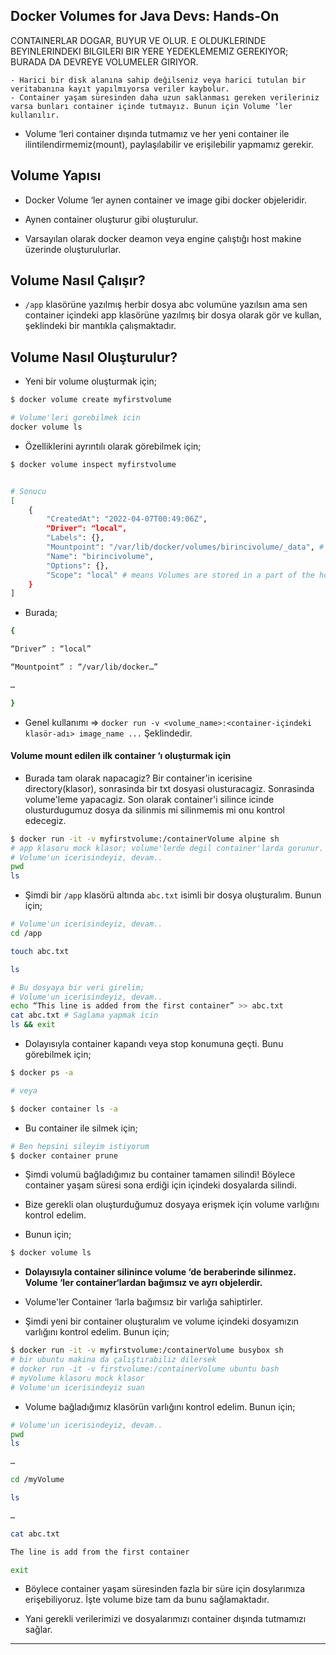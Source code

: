 
## Docker Volumes for Java Devs: Hands-On

CONTAINERLAR DOGAR, BUYUR VE OLUR. E OLDUKLERINDE BEYINLERINDEKI BILGILERI BIR YERE YEDEKLEMEMIZ GEREKIYOR; BURADA DA DEVREYE VOLUMELER GIRIYOR.



    - Harici bir disk alanına sahip değilseniz veya harici tutulan bir veritabanına kayıt yapılmıyorsa veriler kaybolur. 
    - Container yaşam süresinden daha uzun saklanması gereken verileriniz varsa bunları container içinde tutmayız. Bunun için Volume ‘ler kullanılır.

* Volume ‘leri container dışında tutmamız ve her yeni container ile
ilintilendirmemiz(mount), paylaşılabilir ve erişilebilir yapmamız gerekir.

## Volume Yapısı

* Docker Volume ‘ler aynen container ve image gibi docker objeleridir.

* Aynen container oluşturur gibi oluşturulur.

* Varsayılan olarak docker deamon veya engine çalıştığı host makine üzerinde oluşturulurlar.

## Volume Nasıl Çalışır?

* `/app` klasörüne yazılmış herbir dosya abc volumüne yazılsın ama sen container içindeki app klasörüne yazılmış bir dosya olarak gör ve kullan, şeklindeki bir mantıkla çalışmaktadır.

## Volume Nasıl Oluşturulur?

* Yeni bir volume oluşturmak için;

```bash
$ docker volume create myfirstvolume

# Volume'leri gorebilmek icin
docker volume ls

```
* Özelliklerini ayrıntılı olarak görebilmek için;
```bash
$ docker volume inspect myfirstvolume


# Sonucu
[
    {
        "CreatedAt": "2022-04-07T00:49:06Z",
        "Driver": "local",
        "Labels": {},
        "Mountpoint": "/var/lib/docker/volumes/birincivolume/_data", # Burada mountpoint altında volume içeriğinin saklandığı görülür ancak Docker Desktop VM üzerinde koştuğundan bunu direkt görmek biraz farklıdır. Ama Linux makinede bunu direkt makinenin dosya sistemi üzerinde görebilirsiniz.(https://library.netapp.com/ecmdocs/ECMP1217281/html/GUID-C6537E25-1E71-40F8-A1AF-F0DEED4C865D.html#:~:text=A%20volume%20mount%20point%20is,26%2Ddrive%2Dletter%20limitation.)
        "Name": "birincivolume",
        "Options": {},
        "Scope": "local" # means Volumes are stored in a part of the host filesystem which is managed by Docker 
    }
]
```
* Burada;
```bash
{

“Driver” : “local”

“Mountpoint” : “/var/lib/docker…”

…

}

```

* Genel kullanımı => `docker run -v <volume_name>:<container-içindeki klasör-adı> image_name ...`
Şeklindedir.

#### Volume mount edilen ilk container ‘ı oluşturmak için

* Burada tam olarak napacagiz? Bir container'in icerisine directory(klasor), sonrasinda bir txt dosyasi olusturacagiz. Sonrasinda volume'leme yapacagiz. Son olarak container'i silince icinde olusturdugumuz dosya da silinmis mi silinmemis mi onu kontrol edecegiz.

```bash
$ docker run -it -v myfirstvolume:/containerVolume alpine sh
# app klasoru mock klasor; volume'lerde degil container'larda gorunur.
# Volume'un icerisindeyiz, devam..
pwd
ls
```

* Şimdi bir `/app` klasörü altında `abc.txt` isimli bir dosya oluşturalım. Bunun için;

```bash
# Volume'un icerisindeyiz, devam..
cd /app

touch abc.txt

ls

# Bu dosyaya bir veri girelim;
# Volume'un icerisindeyiz, devam..
echo “This line is added from the first container” >> abc.txt
cat abc.txt # Saglama yapmak icin
ls && exit
```
* Dolayısıyla container kapandı veya stop konumuna geçti. Bunu görebilmek için;

```bash
$ docker ps -a

# veya

$ docker container ls -a
```
* Bu container <ID> ile silmek için;

```bash
# Ben hepsini sileyim istiyorum
$ docker container prune
```
* Şimdi volumü bağladığımız bu container tamamen silindi! Böylece container yaşam süresi sona erdiği için içindeki dosyalarda silindi. 
* Bize gerekli olan oluşturduğumuz dosyaya erişmek için volume varlığını kontrol edelim.

* Bunun için;
```bash
$ docker volume ls
```
* **Dolayısıyla container silinince volume ‘de beraberinde silinmez. Volume ‘ler container‘lardan bağımsız ve ayrı objelerdir.**

* Volume'ler Container ‘larla bağımsız bir varlığa sahiptirler.

* Şimdi yeni bir container oluşturalım ve volume içindeki dosyamızın varlığını kontrol edelim. Bunun için;

```bash
$ docker run -it -v myfirstvolume:/containerVolume busybox sh
# bir ubuntu makina da çalıştırabiliz dilersek
# docker run -it -v firstvolume:/containerVolume ubuntu bash
# myVolume klasoru mock klasor
# Volume'un icerisindeyiz suan
```
* Volume bağladığımız klasörün varlığını kontrol edelim. Bunun için;
```bash
# Volume'un icerisindeyiz, devam..
pwd
ls

…

cd /myVolume

ls

…

cat abc.txt

The line is add from the first container

exit
```

* Böylece container yaşam süresinden fazla bir süre için dosylarımıza erişebiliyoruz. İşte volume bize tam da bunu sağlamaktadır.

* Yani gerekli verilerimizi ve dosyalarımızı container dışında tutmamızı sağlar.

--------------------------------------------------------------
